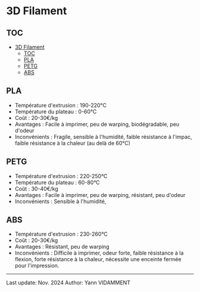# 3D Filament

## TOC

- [3D Filament](#3d-filament)
  - [TOC](#toc)
  - [PLA](#pla)
  - [PETG](#petg)
  - [ABS](#abs)

## PLA

- Température d'extrusion : 190-220°C
- Température du plateau : 0-60°C
- Coût : 20-30€/kg
- Avantages : Facile à imprimer, peu de warping, biodégradable, peu d'odeur
- Inconvénients : Fragile, sensible à l'humidité, faible résistance à l'impac, faible résistance à la chaleur (au delà de 60°C)

## PETG

- Température d'extrusion : 220-250°C
- Température du plateau : 60-80°C
- Coût : 30-40€/kg
- Avantages : Facile à imprimer, peu de warping, résistant, peu d'odeur
- Inconvénients : Sensible à l'humidité,
  
## ABS

- Température d'extrusion : 230-260°C
- Coût : 20-30€/kg
- Avantages : Résistant, peu de warping
- Inconvénients : Difficile à imprimer, odeur forte, faible résistance à la flexion, forte résistance à la chaleur, nécessite une enceinte fermée pour l'impression.

---

Last update: Nov. 2024
Author: Yann VIDAMMENT
